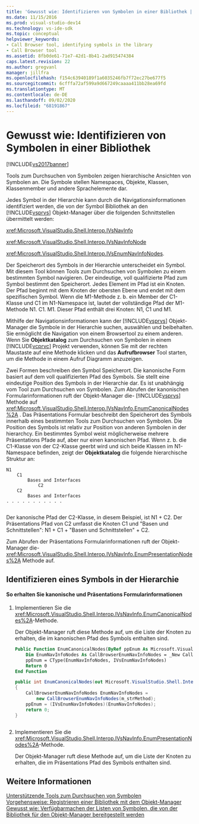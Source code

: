```yaml
---
title: 'Gewusst wie: Identifizieren von Symbolen in einer Bibliothek | Microsoft-Dokumentation'
ms.date: 11/15/2016
ms.prod: visual-studio-dev14
ms.technology: vs-ide-sdk
ms.topic: conceptual
helpviewer_keywords:
- Call Browser tool, identifying symbols in the library
- Call Browser tool
ms.assetid: 8fb0de61-71e7-42d1-8b41-2ad915474384
caps.latest.revision: 22
ms.author: gregvanl
manager: jillfra
ms.openlocfilehash: f154c63940189f1a6035246fb7f72ec27be677f5
ms.sourcegitcommit: 6cfffa72af599a9d667249caaaa411bb28ea69fd
ms.translationtype: MT
ms.contentlocale: de-DE
ms.lasthandoff: 09/02/2020
ms.locfileid: "68191867"
---
```

# <a name="how-to-identify-symbols-in-a-library"></a>Gewusst wie: Identifizieren von Symbolen in einer Bibliothek
[!INCLUDE[vs2017banner](../../includes/vs2017banner.md)]

Tools zum Durchsuchen von Symbolen zeigen hierarchische Ansichten von Symbolen an. Die Symbole stellen Namespaces, Objekte, Klassen, Klassenmember und andere Sprachelemente dar.  
  
 Jedes Symbol in der Hierarchie kann durch die Navigationsinformationen identifiziert werden, die von der Symbol Bibliothek an den [!INCLUDE[vsprvs](../../includes/vsprvs-md.md)] Objekt-Manager über die folgenden Schnittstellen übermittelt werden:  
  
 <xref:Microsoft.VisualStudio.Shell.Interop.IVsNavInfo>  
  
 <xref:Microsoft.VisualStudio.Shell.Interop.IVsNavInfoNode>  
  
 <xref:Microsoft.VisualStudio.Shell.Interop.IVsEnumNavInfoNodes>.  
  
 Der Speicherort des Symbols in der Hierarchie unterscheidet ein Symbol. Mit diesem Tool können Tools zum Durchsuchen von Symbolen zu einem bestimmten Symbol navigieren. Der eindeutige, voll qualifizierte Pfad zum Symbol bestimmt den Speicherort. Jedes Element im Pfad ist ein Knoten. Der Pfad beginnt mit dem Knoten der obersten Ebene und endet mit dem spezifischen Symbol. Wenn die M1-Methode z. b. ein Member der C1-Klasse und C1 im N1-Namespace ist, lautet der vollständige Pfad der M1-Methode N1. C1. M1. Dieser Pfad enthält drei Knoten: N1, C1 und M1.  
  
 Mithilfe der Navigationsinformationen kann der [!INCLUDE[vsprvs](../../includes/vsprvs-md.md)] Objekt-Manager die Symbole in der Hierarchie suchen, auswählen und beibehalten. Sie ermöglicht die Navigation von einem Browsertool zu einem anderen. Wenn Sie **Objektkatalog** zum Durchsuchen von Symbolen in einem [!INCLUDE[vcprvc](../../includes/vcprvc-md.md)] Projekt verwenden, können Sie mit der rechten Maustaste auf eine Methode klicken und das **Aufrufbrowser** Tool starten, um die Methode in einem Aufruf Diagramm anzuzeigen.  
  
 Zwei Formen beschreiben den Symbol Speicherort. Die kanonische Form basiert auf dem voll qualifizierten Pfad des Symbols. Sie stellt eine eindeutige Position des Symbols in der Hierarchie dar. Es ist unabhängig vom Tool zum Durchsuchen von Symbolen. Zum Abrufen der kanonischen Formularinformationen ruft der Objekt-Manager die- [!INCLUDE[vsprvs](../../includes/vsprvs-md.md)] Methode auf <xref:Microsoft.VisualStudio.Shell.Interop.IVsNavInfo.EnumCanonicalNodes%2A> . Das Präsentations Formular beschreibt den Speicherort des Symbols innerhalb eines bestimmten Tools zum Durchsuchen von Symbolen. Die Position des Symbols ist relativ zur Position von anderen Symbolen in der hierarchcy. Ein bestimmtes Symbol weist möglicherweise mehrere Präsentations Pfade auf, aber nur einen kanonischen Pfad. Wenn z. b. die C1-Klasse von der C2-Klasse geerbt wird und sich beide Klassen im N1-Namespace befinden, zeigt der **Objektkatalog** die folgende hierarchische Struktur an:  
  
```  
N1  
    C1  
        Bases and Interfaces  
            C2  
    C2  
        Bases and Interfaces  
. . . . . . . . . . .  
  
```  
  
 Der kanonische Pfad der C2-Klasse, in diesem Beispiel, ist N1 + C2. Der Präsentations Pfad von C2 umfasst die Knoten C1 und "Basen und Schnittstellen": N1 + C1 + "Basen und Schnittstellen" + C2.  
  
 Zum Abrufen der Präsentations Formularinformationen ruft der Objekt-Manager die- <xref:Microsoft.VisualStudio.Shell.Interop.IVsNavInfo.EnumPresentationNodes%2A> Methode auf.  
  
## <a name="identifying-a-symbol-in-the-hierarchy"></a>Identifizieren eines Symbols in der Hierarchie  
  
#### <a name="to-obtain-canonical-and-presentation-forms-information"></a>So erhalten Sie kanonische und Präsentations Formularinformationen  
  
1. Implementieren Sie die <xref:Microsoft.VisualStudio.Shell.Interop.IVsNavInfo.EnumCanonicalNodes%2A>-Methode.  
  
     Der Objekt-Manager ruft diese Methode auf, um die Liste der Knoten zu erhalten, die im kanonischen Pfad des Symbols enthalten sind.  
  
    ```vb  
    Public Function EnumCanonicalNodes(ByRef ppEnum As Microsoft.VisualStudio.Shell.Interop.IVsEnumNavInfoNodes) As Integer  
        Dim EnumNavInfoNodes As CallBrowserEnumNavInfoNodes = _New CallBrowserEnumNavInfoNodes(m_strMethod)  
        ppEnum = CType(EnumNavInfoNodes, IVsEnumNavInfoNodes)  
        Return 0  
    End Function  
    ```  
  
    ```csharp  
    public int EnumCanonicalNodes(out Microsoft.VisualStudio.Shell.Interop.IVsEnumNavInfoNodes ppEnum)  
    {  
        CallBrowserEnumNavInfoNodes EnumNavInfoNodes =  
            new CallBrowserEnumNavInfoNodes(m_strMethod);  
        ppEnum = (IVsEnumNavInfoNodes)(EnumNavInfoNodes);  
        return 0;  
    }  
  
    ```  
  
2. Implementieren Sie die <xref:Microsoft.VisualStudio.Shell.Interop.IVsNavInfo.EnumPresentationNodes%2A>-Methode.  
  
     Der Objekt-Manager ruft diese Methode auf, um die Liste der Knoten zu erhalten, die im Präsentations Pfad des Symbols enthalten sind.  
  
## <a name="see-also"></a>Weitere Informationen  
 [Unterstützende Tools zum Durchsuchen von Symbolen](../../extensibility/internals/supporting-symbol-browsing-tools.md)   
 [Vorgehensweise: Registrieren einer Bibliothek mit dem Objekt-Manager](../../extensibility/internals/how-to-register-a-library-with-the-object-manager.md)   
 [Gewusst wie: Verfügbarmachen der Listen von Symbolen, die von der Bibliothek für den Objekt-Manager bereitgestellt werden](../../extensibility/internals/how-to-expose-lists-of-symbols-provided-by-the-library-to-the-object-manager.md)
